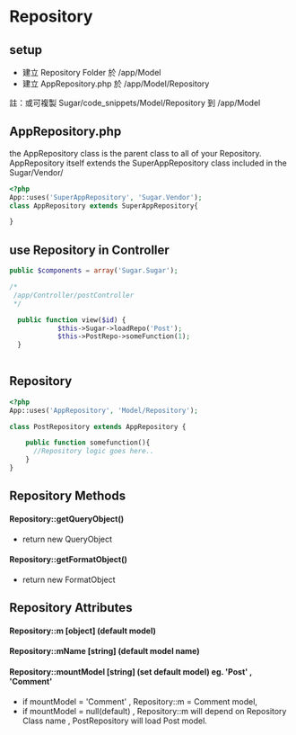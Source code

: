 # Repository

## setup
* 建立 Repository Folder 於 /app/Model
* 建立 AppRepository.php 於 /app/Model/Repository

註：或可複製 Sugar/code_snippets/Model/Repository 到 /app/Model



## AppRepository.php
the AppRepository class is the parent class to all of your Repository. 
AppRepository itself extends the SuperAppRepository class included in the Sugar/Vendor/ 
```php
<?php
App::uses('SuperAppRepository', 'Sugar.Vendor');
class AppRepository extends SuperAppRepository{

}
```

## use Repository in Controller

```php
public $components = array('Sugar.Sugar');
```

```php
/*
 /app/Controller/postController
 */

  public function view($id) {
			$this->Sugar->loadRepo('Post');
			$this->PostRepo->someFunction(1);
  }
     
```
## Repository
```php
<?php
App::uses('AppRepository', 'Model/Repository');

class PostRepository extends AppRepository {

    public function somefunction(){  
      //Repository logic goes here..
    }
}
```

## Repository Methods
#### Repository::getQueryObject()

* return new QueryObject

#### Repository::getFormatObject()

* return new FormatObject

## Repository Attributes
#### Repository::m   [object] (default model)
#### Repository::mName [string] (default model name)
#### Repository::mountModel [string] (set default model) eg. 'Post' , 'Comment'
* if mountModel = 'Comment' , Repository::m = Comment model,
* if mountModel =  null(default) , Repository::m will depend on Repository Class name , PostRepository will load Post model.








